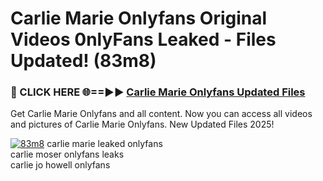 # Carlie Marie Onlyfans Original Videos 0nlyFans Leaked - Files Updated! (83m8)

<h3>🔴 CLICK HERE 🌐==►► <a href="https://tinyurl.com/2wckxsce" rel="nofollow">Carlie Marie Onlyfans Updated Files</a></h3>

Get Carlie Marie Onlyfans and all content. Now you can access all videos and pictures of Carlie Marie Onlyfans. New Updated Files 2025!

[![83m8](https://i.imgur.com/AFduVYN.gif)](https://tinyurl.com/2wckxsce)
carlie marie leaked onlyfans<br>
carlie moser onlyfans leaks<br>
carlie jo howell onlyfans